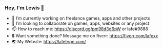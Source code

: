 ### Hey, I'm Lewis 👋

- 🔭 I’m currently working on freelance games, apps and other projects
- 👯 I’m looking to collaborate on games, apps, websites or any project
- 📫 How to reach me: https://discord.gg/pm98d3d6pW or lafe#9888
- 💲 Want something done? Message me on fiverr: https://fiverr.com/lafexx 
- 🌏 My Website: https://lafetype.com/
